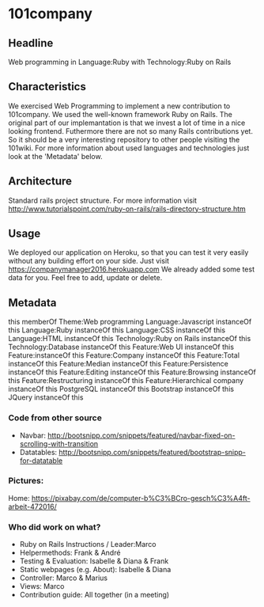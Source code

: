 # 101company

## Headline
Web programming in Language:Ruby with Technology:Ruby on Rails

## Characteristics 
We exercised Web Programming to implement a new contribution to 101company. We used the well-known framework Ruby on Rails. 
The original part of our implemantation is that we invest a lot of time in a nice looking frontend. Futhermore there are not so many Rails contributions yet.
So it should be a very interesting repository to other people visiting the 101wiki. For more information about used languages and technologies just look at the 'Metadata' below.

## Architecture
Standard rails project structure.
For more information visit http://www.tutorialspoint.com/ruby-on-rails/rails-directory-structure.htm

## Usage 
We deployed our application on Heroku, so that you can test it very easily without any building effort on your side.
Just visit https://companymanager2016.herokuapp.com 
We already added some test data for you. Feel free to add, update or delete.

## Metadata
this memberOf Theme:Web programming
Language:Javascript instanceOf this
Language:Ruby instanceOf this
Language:CSS instanceOf this
Language:HTML instanceOf this
Technology:Ruby on Rails instanceOf this
Technology:Database instanceOf this
Feature:Web UI instanceOf this
Feature:instanceOf this
Feature:Company instanceOf this
Feature:Total instanceOf this
Feature:Median instanceOf this
Feature:Persistence instanceOf this
Feature:Editing instanceOf this
Feature:Browsing instanceOf this
Feature:Restructuring instanceOf this
Feature:Hierarchical company instanceOf this
PostgreSQL instanceOf this
Bootstrap instanceOf this
JQuery instanceOf this

### Code from other source
- Navbar: http://bootsnipp.com/snippets/featured/navbar-fixed-on-scrolling-with-transition 
- Datatables: http://bootsnipp.com/snippets/featured/bootstrap-snipp-for-datatable

### Pictures:
Home: https://pixabay.com/de/computer-b%C3%BCro-gesch%C3%A4ft-arbeit-472016/

### Who did work on what?
- Ruby on Rails Instructions / Leader:Marco
- Helpermethods: Frank & André
- Testing & Evaluation: Isabelle & Diana & Frank
- Static webpages (e.g. About): Isabelle & Diana
- Controller: Marco & Marius
- Views: Marco
- Contribution guide:	All together (in a meeting)

